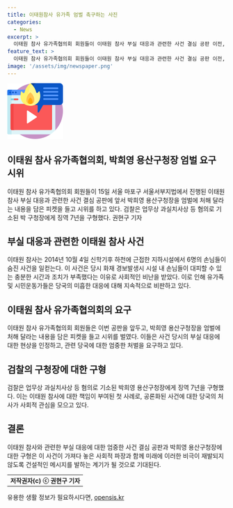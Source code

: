 ```yaml
---
title: 이태원참사 유가족 엄벌 촉구하는 사진
categories:
  - News
excerpt: >
  이태원 참사 유가족협의회 회원들이 이태원 참사 부실 대응과 관련한 사건 결심 공판 이전, 박희영 용산구청장에게 엄벌을 요구하는 시위를 벌였다. 검찰은 박 청장에게 징역 7년을 구형했다.
feature_text: >
  이태원 참사 유가족협의회 회원들이 이태원 참사 부실 대응과 관련한 사건 결심 공판 이전, 박희영 용산구청장에게 엄벌을 요구하는 시위를 벌였다. 검찰은 박 청장에게 징역 7년을 구형했다.
image: '/assets/img/newspaper.png'
---
```


<p><img src="/assets/img/news.png" alt="rentncar 속보" /></p>

<h2>이태원 참사 유가족협의회, 박희영 용산구청장 엄벌 요구 시위</h2>

<p data-ke-size="size16">이태원 참사 유가족협의회 회원들이 15일 서울 마포구 서울서부지법에서 진행된 이태원 참사 부실 대응과 관련한 사건 결심 공판에 앞서 박희영 용산구청장을 엄벌에 처해 달라는 내용을 담은 피켓을 들고 시위를 하고 있다. 검찰은 업무상 과실치사상 등 혐의로 기소된 박 구청장에게 징역 7년을 구형했다. 권현구 기자</p>

<h2 data-ke-size="size26">부실 대응과 관련한 이태원 참사 사건</h2>

<p data-ke-size="size16">이태원 참사는 2014년 10월 4일 신학기후 하천에 근접한 지하시설에서 6명의 손님들이 숨진 사건을 일컫는다. 이 사건은 당시 화재 경보발생시 시설 내 손님들이 대피할 수 있는 충분한 시간과 조치가 부족했다는 이유로 사회적인 비난을 받았다. 이로 인해 유가족 및 시민운동가들은 당국의 미흡한 대응에 대해 지속적으로 비판하고 있다.</p>

<h2 data-ke-size="size26">이태원 참사 유가족협의회의 요구</h2>

<p data-ke-size="size16">이태원 참사 유가족협의회 회원들은 이번 공판을 앞두고, 박희영 용산구청장을 엄벌에 처해 달라는 내용을 담은 피켓을 들고 시위를 벌였다. 이들은 사건 당시의 부실 대응에 대한 현상을 인정하고, 관련 당국에 대한 엄중한 처벌을 요구하고 있다.</p>

<h2 data-ke-size="size26">검찰의 구청장에 대한 구형</h2>

<p data-ke-size="size16">검찰은 업무상 과실치사상 등 혐의로 기소된 박희영 용산구청장에게 징역 7년을 구형했다. 이는 이태원 참사에 대한 책임이 부여된 첫 사례로, 공론화된 사건에 대한 당국의 처사가 사회적 관심을 모으고 있다.</p>

<h2 data-ke-size="size26">결론</h2>

<p data-ke-size="size16">이태원 참사와 관련한 부실 대응에 대한 엄중한 사건 결심 공판과 박희영 용산구청장에 대한 구형은 이 사건이 가져다 놓은 사회적 파장과 함께 미래에 이러한 비극이 재발되지 않도록 건설적인 메시지를 발하는 계기가 될 것으로 기대된다.</p>

<table>
    <tbody>
        <tr>
            <td style="text-align: center; height: 17px;"><b>저작권자(c) ⓒ  권현구 기자</b></td>
        </tr>
    </tbody>
</table>
유용한 생활 정보가 필요하시다면, <a href="https://opensis.kr" rel="dofollow">opensis.kr</a>


